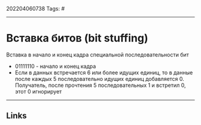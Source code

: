 202204060738
Tags: #

---

# Вставка битов (bit stuffing)
Вставка в начало и конец кадра специальной последовательности бит
- 01111110 - начало и конец кадра
- Если в данных встречается 6 или более идущих единиц, то в данные после каждых 5 последовательно идущих единиц добавляется 0. Получатель, после прочтения 5 последовательных 1 и встретил 0, этот 0 игнорирует

---
## Links